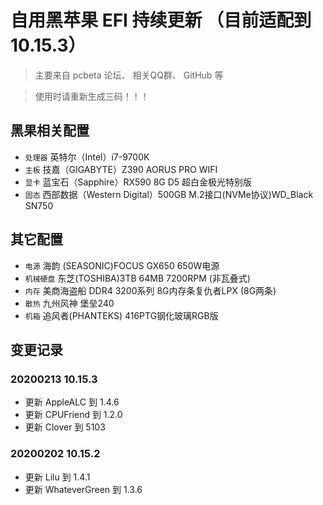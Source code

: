 
# 自用黑苹果 EFI 持续更新 （目前适配到 10.15.3）

> 主要来自 pcbeta 论坛、 相关QQ群、 GitHub 等

> 使用时请重新生成三码！！！

## 黑果相关配置

- `处理器` 英特尔（Intel）i7-9700K
- `主板` 技嘉（GIGABYTE）Z390 AORUS PRO WIFI
- `显卡` 蓝宝石（Sapphire）RX590 8G D5 超白金极光特别版
- `固态` 西部数据（Western Digital）500GB M.2接口(NVMe协议)WD_Black SN750

## 其它配置

- `电源` 海韵 (SEASONIC)FOCUS GX650 650W电源
- `机械硬盘` 东芝(TOSHIBA)3TB 64MB 7200RPM (非瓦叠式)
- `内存` 美商海盗船 DDR4 3200系列 8G内存条复仇者LPX (8G两条)
- `散热` 九州风神 堡垒240
- `机箱` 追风者(PHANTEKS) 416PTG钢化玻璃RGB版

## 变更记录

### 20200213 10.15.3

- 更新 AppleALC 到 1.4.6
- 更新 CPUFriend 到 1.2.0
- 更新 Clover 到 5103

### 20200202 10.15.2

- 更新 Lilu 到 1.4.1
- 更新 WhateverGreen 到 1.3.6
